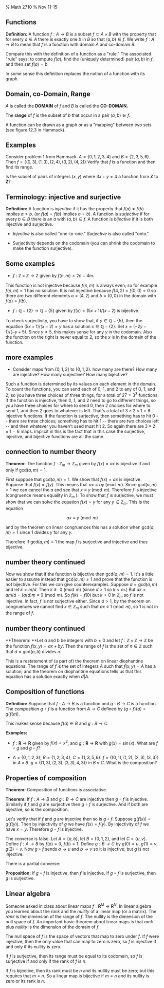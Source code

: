 % Math 2710
% Nov 11-15

## Functions


**Definition:** A function $f:A\to B$ is a subset $f\subset A\times B$ with the property that for every $a\in A$
there is exactly one $b$ in $B$ so that $(a,b)\in f$.  We write $f:A\to B$ to mean that $f$ is a function with domain $A$ and co-domain $B$.

Compare this with the definition of a function as a "rule."  The associated "rule" says: to compute $f(a)$,
find the (uniquely determined) pair $(a,b)$ in $f$, and then set $f(a)=b$.  

In some sense this definition replaces the notion of a function with its graph.  

## Domain, co-Domain, Range

$A$ is called the **DOMAIN** of $f$ and $B$ is called the **CO-DOMAIN.**

The **range** of $f$ is the subset of $b$ that occur in a pair $(a,b)\in f$.  

A function can be drawn as a graph or as a "mapping" between two sets (see figure 12.3 in Hammack).

## Examples 

Consider problem 1 from Hammack.  $A=\{0,1,2,3,4\}$ and $B=\{2,3,5,6\}$.  Then $f=\{(0,3),(1,3),(2,4), (3,2), (4,2)\}$
Verify that $f$ is a function and then find its range.

Is the subset of pairs of integers $(x,y)$ where $3x+y=4$ a function from $\mathbf{Z}$ to $\mathbf{Z}$?

## Terminology: injective and surjective

**Definition:** A function is *injective* if it has the property that $f(a)\not=f(b)$ implies $a\not=b$. (or $f(a)=f(b)$ implies $a=b$).
A function is *surjective* if for every $b\in B$ there is an $a$ with $(a,b)\in f$.  A function is *bijective* if it is both injective and surjective.

- *Injective* is also called "one-to-one."  *Surjective* is also called "onto."

- Surjectivity depends on the codomain (you can shrink the codomain to make the function surjective).


## Some examples

- $f:\mathbb{Z}\times\mathbb{Z}\to\mathbb{Z}$ given by $f(n,m)=2n-4m$.  

This function is not injective because $f(n,m)$ is always even; so for example $f(n,m)=1$ has no solution.  It is not injective
because $f(4,2)=f(0,0)=0$ so there are two different elements $a=(4,2)$ and $b=(0,0)$ in the domain with $f(a)=f(b)$. 

- $f:\mathbb{Q}-\{2\}\to\mathbb{Q}-\{5\}$ given by $f(x)=(5x+1)/(x-2)$ is bijective.

To check surjectivity, you have to show that, if $y\in \mathbb{Q}-\{5\}$, then the equation $(5x+1)/(x-2)=y$ has a solution $x\in \mathbb{Q}-\{2\}$.
Set $x=(-2y-1)/(-y+5)$.   Since $y\not=5$, this makes sense for any $y$ in the codomain.  Also the function on the right is never equal to $2$, so 
the $x$ is in the domain of the function.


## more examples

- Consider maps from $\{0,1,2\}$ to $\{0,1,2\}$.  how many are there?  How many are injective? How many surjective? How many bijective?

Such a function is determined by its values on each element in the domain.  To count the functions, you can send each of $0$, $1$, and $2$ to
any of $0$, $1$, and $2$; so you have three choices of three things, for a total of $27=3^3$ functions.  If the function is injective, then $0$, $1$, and $2$
need to go to different things, so you have three choices for where to send $0$, then $2$ choices for where to send $1$, and then $2$ goes to whatever is left.
That's a total of $3\times 2\times 1 =6$ injective functions.  If the function is surjective, then something has to hit $0$ -- there are three choices;
something has to hit $1$ -- there are two choices left -- and then whatever you haven't used must hit $2$.  So again there are $3\times 2\times 1=6$ maps.
Implicit in this is the fact that in this case the surjective, injective, and bijective functions are all the same.

## connection to number theory

**Theorem:** The function  $f:\mathbb{Z}_m\to \mathbb{Z}_m$ given by $f(x)=ax$ is bijective if and only if $\mathrm{gcd}(a,m)=1$.  

First suppose that $\mathrm{gcd}(a,m)=1$.  We show that $f(x)=ax$ is injective.  Suppose that $f(x)=f(y)$.  This means that $ax\equiv ay\pmod{m}$.
Since $\mathrm{gcd}(a,m)=1$ we can cancel the $a$ and see that $x\equiv y\pmod{m}$.  Therefore $f$ is injective (congruence means equality in $\mathbb{Z}_m$ ).
To show that $f$ is surjective, we must show that we can solve the equation $f(x)=y$ for any $y\in \mathbb{Z}_m$.  This is the equation 

$$ax\equiv y\pmod{m}$$

and  by the theorem on linear congruences this has a solution when $\mathrm{gcd}(a,m)=1$ since $1$ divides $y$ for any $y$.

Therefore if $\mathrm{gcd}(a,m)=1$ the map $f$ is surjective and injective and thus bijective.

## number theory continued

Now we show that if the function is bijective then $\mathrm{gcd}(a,m)=1$.  It's a little easier to assume instead that $\mathrm{gcd}(a,m)\not=1$
and prove that the function is not bijective.  For this we can give counterexamples.  Suppose $d=\mathrm{gcd}(a,m)$ and let $k=m/d$.  Then
$k\not\equiv 0 \pmod{m}$ (since $d>1$ so $k<m$.)  But $ak=am/d=(a/d)m\equiv 0\pmod{m}$.  So $f(k)=f(0)$ but $k\not=0$ in $\mathbb{Z}_{m}$ so $f$ is not injective.
In fact, $f$ is not surjective either.  Since $d>1$, by the theorem on congruences we cannot find $x\in\mathbb{Z}_{m}$ such that $ax\equiv 1\pmod{m}$, so $1$ is not in the range of $f$.

## number theory continued

**Theorem: **Let $a$ and $b$ be integers with $b\not=0$ and let $f:\mathbb{Z}\times\mathbb{Z}\to\mathbb{Z}$ be the function $f(x,y)=ax+by$.  Then the range of $f$ is the set
of $n\in\mathbb{Z}$ such that $d=\mathrm{gcd}(a,b)$ divides $n$.

This is a restatement of (a part of) the theorem on linear diophantine equations.  The range of $f$ is the set of integers $A$ such that $f(x,y)=A$ has a solution;
and the theorem on diophantine equations tells us that this equation has a solution exactly when $d|A$.

## Composition of functions

**Definition:** Suppose that $f:A\to B$ is a function and $g:B\to C$ is a function.  The *composition* $g\circ f$ is a function from $A\to C$
defined by $(g\circ f)(a)=g(f(a))$.  

This makes sense because $f(a)\in B$ and $g:B\to C$.  

**Examples:** 

- $f:\mathbf{R}\to\mathbf{R}$ given by $f(x)=x^2$, and $g:\mathbf{R}\to\mathbf{R}$ with $g(x)=\sin(x)$.  What are $f\circ g$ and $g\circ f$?

- $A=\{0,1,2,3\}$, $B=\{1,2,3,4\}$, $C=\{1,3,5,6\}$.   $f=\{(0,1),(1,2), (2,3),(3,3)\}$ in $A\times B$.  $g=\{(1,3), (2,3),(3,3),4,3)\}$ in $B\times C$. 
What is the composition?

## Properties of composition

**Theorem:** Composition of functions is associative.

**Theorem:** If $f:A\to B$ and $g:B\to C$ are injective then $g\circ f$ is injective.  Similarly if $f$ and $g$ are surjective then $g\circ f$ is surjective.
And if both are bijective, so is the composition.

Let's verify that if $f$ and $g$ are injective then so is $g\circ f$.  Suppose $g(f(x))=g(f(y))$.  Then by injectivity of $g$ we have $f(x)=f(y)$.  By
injectivity of $f$ we have $x=y$.  Therefore $g\circ f$ is injective.

The converse is false.  Let $A=\{a,b\}$, let $B=\{0,1,2\}$, and let $C=\{u,v\}$.  Define $f:A\to B$ by $f(a)=0$, $f(b)=1$.  Define $g:B\to C$ by $g(0)=u$, $g(1)=v$, $g(2)=v$.
Now $g\circ f$ sends $a\to u$ and $b\to v$ so it is injective; but $g$ is not injective.    

There is a partial converse: 

**Proposition:** If $g\circ f$ is injective, then $f$ is injective.  If $g \circ f$ is surjective, then $g$ is surjective. 


## Linear algebra

Someone asked in class about linear maps $f:\mathbf{R}^{M}\to\mathbf{R}^{N}$.  In linear algebra you learned about the *rank* and the
*nullity* of a linear map (or a matrix).  The *rank* is the dimension of the range of $f$.  The nullity is the dimension of the null space of $f$.
An important basic theorem about linear maps is that *rank* plus *nullity* is the dimension of the domain of $f$.  

The null space of $f$ is the space of vectors that map to zero under $f$.  If $f$ were injective, then the only value that can map to zero is zero,
so $f$ is injective if and only if its nullity is zero.

If $f$ is surjective, then its range must be equal to its codomain, so $f$ is surjective if and only if the rank of $f$ is $n$.

If $f$ is bijective, then its rank must be $n$ and its nullity must be zero; but this requires that $m=n$.  So a linear map is bijective
if $m=n$ and its nullity is zero or its rank is $n$.

